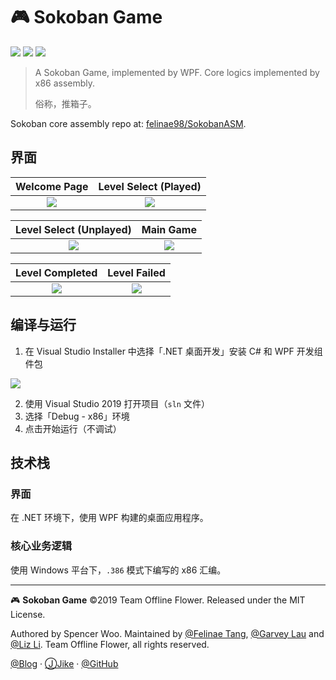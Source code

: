 # 🎮 Sokoban Game

![](https://flat.badgen.net/badge/汇编语言/课程设计/yellow)
![](https://flat.badgen.net/badge/platform/Windows/blue?icon=windows)
![](https://flat.badgen.net/badge/license/MIT/red)

> A Sokoban Game, implemented by WPF. Core logics implemented by x86 assembly. 
> 
> 俗称，推箱子。

Sokoban core assembly repo at: [felinae98/SokobanASM](https://github.com/felinae98/SokobanASM).

## 界面

|                        Welcome Page                       |                   Level Select (Played)                   |
|:---------------------------------------------------------:|:---------------------------------------------------------:|
| ![](https://i.loli.net/2019/06/02/5cf3d1e92bb7f49218.png) | ![](https://i.loli.net/2019/06/02/5cf3d1e9b854378941.png) |

|                  Level Select (Unplayed)                  |                         Main Game                         |
|:---------------------------------------------------------:|:---------------------------------------------------------:|
| ![](https://i.loli.net/2019/06/02/5cf3be08237fc88178.png) | ![](https://i.loli.net/2019/06/02/5cf3be02e0d8666261.png) |


|                       Level Completed                     |                      Level Failed                         |
|:---------------------------------------------------------:|:---------------------------------------------------------:|
| ![](https://i.loli.net/2019/06/02/5cf3d1e9edc1929006.png) | ![](https://i.loli.net/2019/06/02/5cf3d1eaab0a713963.png) |

## 编译与运行

1. 在 Visual Studio Installer 中选择「.NET 桌面开发」安装 C# 和 WPF 开发组件包

![](https://i.loli.net/2019/06/02/5cf3383d697f782151.png)

2. 使用 Visual Studio 2019 打开项目（`sln` 文件）
3. 选择「Debug - x86」环境
4. 点击开始运行（不调试）

## 技术栈

### 界面

在 .NET 环境下，使用 WPF 构建的桌面应用程序。

### 核心业务逻辑

使用 Windows 平台下，`.386` 模式下编写的 x86 汇编。


---

🎮 **Sokoban Game** ©2019 Team Offline Flower. Released under the MIT License.

Authored by Spencer Woo. Maintained by [@Felinae Tang](https://github.com/felinae98), [@Garvey Lau](https://github.com/garvey98) and [@Liz Li](https://github.com/LiZ-Samsara). Team Offline Flower, all rights reserved.

[@Blog](https://spencerwoo.com/) · [ⒿJike](https://web.okjike.com/user/4DDA0425-FB41-4188-89E4-952CA15E3C5E/post) · [@GitHub](https://github.com/spencerwooo)
